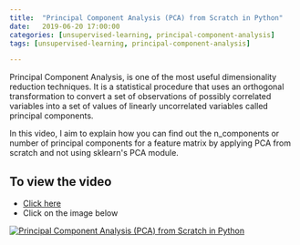 ```yaml
---
title:  "Principal Component Analysis (PCA) from Scratch in Python"
date:   2019-06-20 17:00:00
categories: [unsupervised-learning, principal-component-analysis]
tags: [unsupervised-learning, principal-component-analysis]

---
```


Principal Component Analysis, is one of the most useful dimensionality reduction techniques. It is a statistical procedure that uses an orthogonal transformation to convert a set of observations of possibly correlated variables into a set of values of linearly uncorrelated variables called principal components.

In this video, I aim to explain how you can find out the n_components or number of principal components for a feature matrix by applying PCA from scratch and not using sklearn's PCA module.


## To view the video
* [Click here](https://youtu.be/uFbDWu0tDrE)
* Click on the image below

[![Principal Component Analysis (PCA) from Scratch in Python](http://img.youtube.com/vi/uFbDWu0tDrE/0.jpg)](http://www.youtube.com/watch?v=uFbDWu0tDrE)